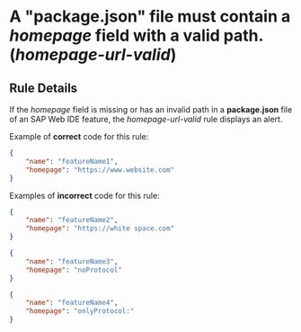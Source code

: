 # A "package.json" file must contain a _homepage_ field with a valid path. (_homepage-url-valid_)

## Rule Details

If the _homepage_ field is missing or has an invalid path in a **package.json** file of an SAP Web IDE feature, the _homepage-url-valid_ rule displays an alert.

Example of **correct** code for this rule:

```json
{
	"name": "featureName1",
	"homepage": "https://www.website.com"
}
```

Examples of **incorrect** code for this rule:

```json
{
	"name": "featureName2",
	"homepage": "https://white space.com"
}
```

```json
{
	"name": "featureName3",
	"homepage": "noProtocol"
}
```

```json
{
	"name": "featureName4",
	"homepage": "onlyProtocol:"
}
```
